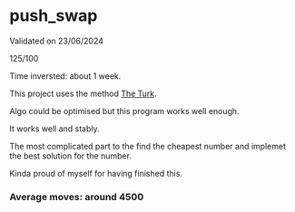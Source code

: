 # push_swap

Validated on 23/06/2024

125/100

Time inversted: about 1 week.

This project uses the method [The Turk](https://medium.com/@ayogun/push-swap-c1f5d2d41e97). 

Algo could be optimised but this program works well enough.

It works well and stably.

The most complicated part to the find the cheapest number and implemet the best solution for the number.

Kinda proud of myself for having finished this.

### Average moves: around 4500
